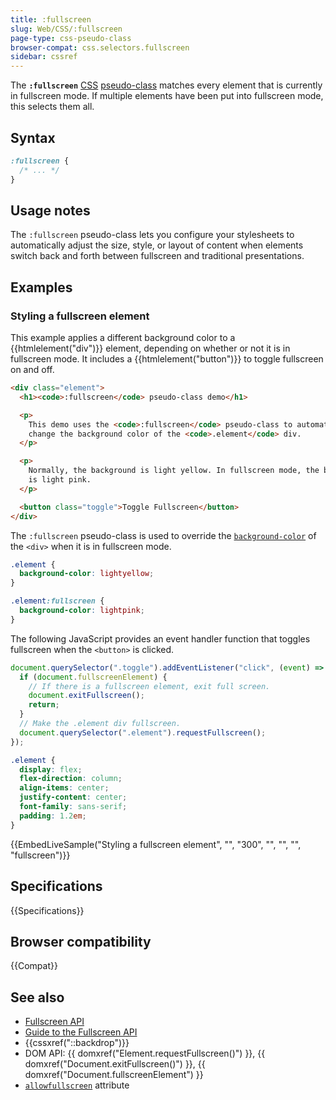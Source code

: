 ```yaml
---
title: :fullscreen
slug: Web/CSS/:fullscreen
page-type: css-pseudo-class
browser-compat: css.selectors.fullscreen
sidebar: cssref
---
```


The **`:fullscreen`** [CSS](/en-US/docs/Web/CSS) [pseudo-class](/en-US/docs/Web/CSS/Reference/Selectors/Pseudo-classes) matches every element that is currently in fullscreen mode. If multiple elements have been put into fullscreen mode, this selects them all.

## Syntax

```css
:fullscreen {
  /* ... */
}
```

## Usage notes

The `:fullscreen` pseudo-class lets you configure your stylesheets to automatically adjust the size, style, or layout of content when elements switch back and forth between fullscreen and traditional presentations.

## Examples

### Styling a fullscreen element

This example applies a different background color to a {{htmlelement("div")}} element, depending on whether or not it is in fullscreen mode. It includes a {{htmlelement("button")}} to toggle fullscreen on and off.

```html
<div class="element">
  <h1><code>:fullscreen</code> pseudo-class demo</h1>

  <p>
    This demo uses the <code>:fullscreen</code> pseudo-class to automatically
    change the background color of the <code>.element</code> div.
  </p>

  <p>
    Normally, the background is light yellow. In fullscreen mode, the background
    is light pink.
  </p>

  <button class="toggle">Toggle Fullscreen</button>
</div>
```

The `:fullscreen` pseudo-class is used to override the [`background-color`](/en-US/docs/Web/CSS/Reference/Properties/background-color) of the `<div>` when it is in fullscreen mode.

```css
.element {
  background-color: lightyellow;
}

.element:fullscreen {
  background-color: lightpink;
}
```

The following JavaScript provides an event handler function that toggles fullscreen when the `<button>` is clicked.

```js
document.querySelector(".toggle").addEventListener("click", (event) => {
  if (document.fullscreenElement) {
    // If there is a fullscreen element, exit full screen.
    document.exitFullscreen();
    return;
  }
  // Make the .element div fullscreen.
  document.querySelector(".element").requestFullscreen();
});
```

```css hidden
.element {
  display: flex;
  flex-direction: column;
  align-items: center;
  justify-content: center;
  font-family: sans-serif;
  padding: 1.2em;
}
```

{{EmbedLiveSample("Styling a fullscreen element", "", "300", "", "", "", "fullscreen")}}

## Specifications

{{Specifications}}

## Browser compatibility

{{Compat}}

## See also

- [Fullscreen API](/en-US/docs/Web/API/Fullscreen_API)
- [Guide to the Fullscreen API](/en-US/docs/Web/API/Fullscreen_API/Guide)
- {{cssxref("::backdrop")}}
- DOM API: {{ domxref("Element.requestFullscreen()") }}, {{ domxref("Document.exitFullscreen()") }}, {{ domxref("Document.fullscreenElement") }}
- [`allowfullscreen`](/en-US/docs/Web/HTML/Reference/Elements/iframe#allowfullscreen) attribute
